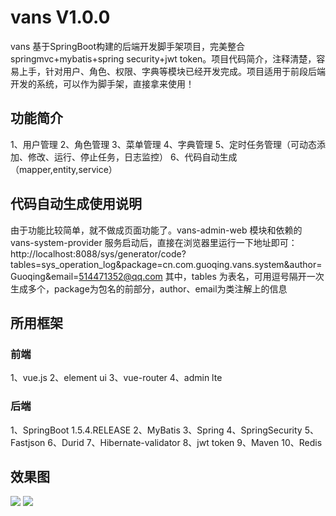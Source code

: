 # vans V1.0.0
vans 基于SpringBoot构建的后端开发脚手架项目，完美整合springmvc+mybatis+spring security+jwt token。项目代码简介，注释清楚，容易上手，针对用户、角色、权限、字典等模块已经开发完成。项目适用于前段后端开发的系统，可以作为脚手架，直接拿来使用！

## 功能简介
  1、用户管理
  2、角色管理
  3、菜单管理
  4、字典管理
  5、定时任务管理（可动态添加、修改、运行、停止任务，日志监控）
  6、代码自动生成（mapper,entity,service）

## 代码自动生成使用说明
  由于功能比较简单，就不做成页面功能了。vans-admin-web 模块和依赖的 vans-system-provider 服务启动后，直接在浏览器里运行一下地址即可：
http://localhost:8088/sys/generator/code?tables=sys_operation_log&package=cn.com.guoqing.vans.system&author=Guoqing&email=514471352@qq.com
  其中，tables 为表名，可用逗号隔开一次生成多个，package为包名的前部分，author、email为类注解上的信息

## 所用框架
### 前端
  1、vue.js
  2、element ui
  3、vue-router
  4、admin lte
### 后端
  1、SpringBoot 1.5.4.RELEASE
  2、MyBatis
  3、Spring
  4、SpringSecurity
  5、Fastjson
  6、Durid
  7、Hibernate-validator
  8、jwt token
  9、Maven
  10、Redis

## 效果图
 ![](https://github.com/coderliguoqing/vans/blob/master/vans-admin-web/src/main/webapp/img/view_2.png)
 ![](https://github.com/coderliguoqing/vans/blob/master/vans-admin-web/src/main/webapp/img/view_1.png)
